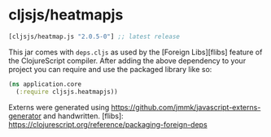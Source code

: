 # cljsjs/heatmapjs

[](dependency)
```clojure
[cljsjs/heatmap.js "2.0.5-0"] ;; latest release
```
[](/dependency)

This jar comes with `deps.cljs` as used by the [Foreign Libs][flibs] feature
of the ClojureScript compiler. After adding the above dependency to your project
you can require and use the packaged library like so:

```clojure
(ns application.core
  (:require cljsjs.heatmapjs))

```

Externs were generated using https://github.com/jmmk/javascript-externs-generator and handwritten.
[flibs]: https://clojurescript.org/reference/packaging-foreign-deps